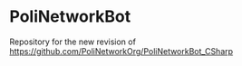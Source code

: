 # PoliNetworkBot
Repository for the new revision of https://github.com/PoliNetworkOrg/PoliNetworkBot_CSharp
